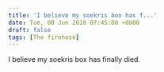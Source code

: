 ```yaml
---
title: 'I believe my soekris box has f...'
date: Tue, 08 Jun 2010 07:45:00 +0000
draft: false
tags: [The firehose]
---
```


I believe my soekris box has finally died.